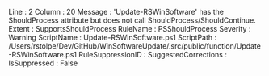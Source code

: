 ﻿
Line                 : 2
Column               : 20
Message              : 'Update-RSWinSoftware' has the ShouldProcess attribute but does not call ShouldProcess/ShouldContinue.
Extent               : SupportsShouldProcess
RuleName             : PSShouldProcess
Severity             : Warning
ScriptName           : Update-RSWinSoftware.ps1
ScriptPath           : /Users/rstolpe/Dev/GitHub/WinSoftwareUpdate/.src/public/function/Update-RSWinSoftware.ps1
RuleSuppressionID    : 
SuggestedCorrections : 
IsSuppressed         : False


